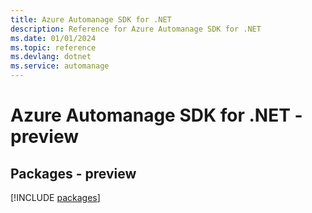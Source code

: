 ```yaml
---
title: Azure Automanage SDK for .NET
description: Reference for Azure Automanage SDK for .NET
ms.date: 01/01/2024
ms.topic: reference
ms.devlang: dotnet
ms.service: automanage
---
```

# Azure Automanage SDK for .NET - preview
## Packages - preview
[!INCLUDE [packages](automanage-index.md)]
